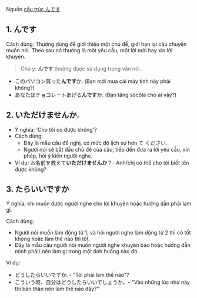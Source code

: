 Nguồn [](https://www.facebook.com/NhatNguKosei/posts/297037697143438)
[cấu trúc んです](https://www.facebook.com/photo.php?fbid=1681472928793356&id=1400191270254858&set=a.1400632906877361&locale=vi_VN)

## 1. んです
Cách dùng: Thường dùng để giới thiệu một chủ đề, giới hạn lại câu chuyện muốn nói. Theo sau nó thường là một yêu cầu, một lời mời hay xin lời khuyên. 

> Chú ý: **んです** thường được sử dụng trong văn nói.

- このパソコン買った**んです**か. (Bạn mới mua cái máy tính này phải không?)
- あなたはチョコレートあげる**んです**か. (Bạn tặng sôcôla cho ai vậy?)

## 2. いただけませんか.

- Ý nghĩa: 'Cho tôi có được không'?
- Cách dùng:
    - Đây là mẫu câu đề nghị, có mức độ lịch sự hơn て ください.
    - Người nói sẽ bắt đầu chủ đề của câu, tiếp đến đưa ra lời yêu cầu, xin phép, hỏi ý kiến người nghe.
- Ví dụ: お名前を教えて**いただけませんか**？- Anh/chị có thể cho tôi biết tên được không?


## 3. たらいいですか


Ý nghĩa: khi muốn được người nghe cho lời khuyên hoặc hướng dẫn phải làm gì.

Cách dùng:

- Người nói muốn làm động từ 1, và hỏi người nghe làm dộng từ 2 thì có tốt không hoặc làm thế nào thì tốt.
- Đây là mẫu câu người nói muốn người nghe khuyên bảo hoặc hướng dẫn mình phải/ nên làm gì trong một tình huống nào đó.

Ví dụ: 

- どうしたらいいですか. - "Tôi phải làm thế nào"?
- こういう時、自分はどうしたらいいでしょうか。- "Vào những lúc như này thì bản thân nên làm thế nào đây?"